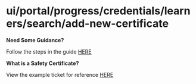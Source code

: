 # ui/portal/progress/credentials/learners/search/add-new-certificate

**Need Some Guidance?**

Follow the steps in the guide [HERE](https://hub.cmds.app/lobby/docs/guides/safety-certificate-upload/learner.pdf)

**What is a Safety Certificate?**

View the example ticket for reference [HERE](https://hub.cmds.app/lobby/docs/guides/safety-certificate-upload/example.pdf)
